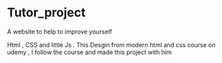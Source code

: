 # Tutor_project
A website to help to improve yourself 

Html , CSS and little Js . This Desgin from modern html and css course on udemy , I follow the course and made this project with him 

